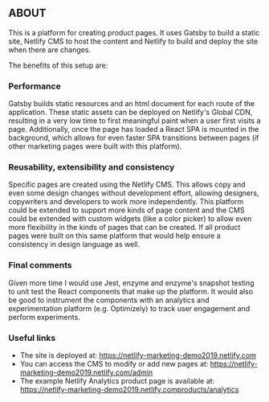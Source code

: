 ## ABOUT
This is a platform for creating product pages. It uses Gatsby to build a static site, Netlify CMS to host the content and Netlify to build and deploy the site when there are changes.

The benefits of this setup are:

### Performance

Gatsby builds static resources and an html document for each route of the application. 
These static assets can be deployed on Netlify's Global CDN, resulting in a very low time to first meaningful paint when a user first visits a page. 
Additionally, once the page has loaded a React SPA is mounted in the background, which allows for even faster SPA transitions between pages (if other marketing pages were built with this platform).

### Reusability, extensibility and consistency

Specific pages are created using the Netlify CMS. This allows copy and even some design changes without development effort, allowing designers, copywriters and developers to work more independently. 
This platform could be extended to support more kinds of page content and the CMS could be extended with custom widgets (like a color picker) to allow even more flexibility in the kinds of pages that can be created. 
If all product pages were built on this same platform that would help ensure a consistency in design language as well.

### Final comments

Given more time I would use Jest, enzyme and enzyme's snapshot testing to unit test the React components that make up the platform. 
It would also be good to instrument the components with an analytics and experimentation platform (e.g. Optimizely) to track user engagement and perform experiments.

### Useful links

* The site is deployed at: https://netlify-marketing-demo2019.netlify.com
* You can access the CMS to modify or add new pages at: https://netlify-marketing-demo2019.netlify.com/admin
* The example Netlify Analytics product page is available at: https://netlify-marketing-demo2019.netlify.comproducts/analytics